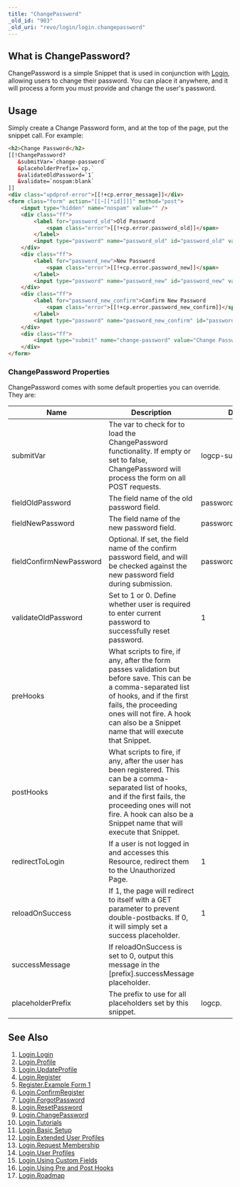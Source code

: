 ```yaml
---
title: "ChangePassword"
_old_id: "903"
_old_uri: "revo/login/login.changepassword"
---
```


## What is ChangePassword? 

ChangePassword is a simple Snippet that is used in conjunction with [Login](extras/login/login.login "Login.Login"), allowing users to change their password. You can place it anywhere, and it will process a form you must provide and change the user's password.

## Usage 

Simply create a Change Password form, and at the top of the page, put the snippet call. For example:

``` html 
<h2>Change Password</h2>
[[!ChangePassword?
   &submitVar=`change-password`
   &placeholderPrefix=`cp.`
   &validateOldPassword=`1`
   &validate=`nospam:blank`
]]
<div class="updprof-error">[[!+cp.error_message]]</div>
<form class="form" action="[[~[[*id]]]]" method="post">
    <input type="hidden" name="nospam" value="" />
    <div class="ff">
        <label for="password_old">Old Password
            <span class="error">[[!+cp.error.password_old]]</span>
        </label>
        <input type="password" name="password_old" id="password_old" value="[[+cp.password_old]]" />
    </div>
    <div class="ff">
        <label for="password_new">New Password
            <span class="error">[[!+cp.error.password_new]]</span>
        </label>
        <input type="password" name="password_new" id="password_new" value="[[+cp.password_new]]" />
    </div>
    <div class="ff">
        <label for="password_new_confirm">Confirm New Password
            <span class="error">[[!+cp.error.password_new_confirm]]</span>
        </label>
        <input type="password" name="password_new_confirm" id="password_new_confirm" value="[[+cp.password_new_confirm]]" />
    </div>
    <div class="ff">
        <input type="submit" name="change-password" value="Change Password" />
    </div>
</form>
```

### ChangePassword Properties 

ChangePassword comes with some default properties you can override. They are:

| Name                    | Description                                                                                                                                                                                                                                               | Default                |
| ----------------------- | --------------------------------------------------------------------------------------------------------------------------------------------------------------------------------------------------------------------------------------------------------- | ---------------------- |
| submitVar               | The var to check for to load the ChangePassword functionality. If empty or set to false, ChangePassword will process the form on all POST requests.                                                                                                       | logcp-submit           |
| fieldOldPassword        | The field name of the old password field.                                                                                                                                                                                                                 | password\_old          |
| fieldNewPassword        | The field name of the new password field.                                                                                                                                                                                                                 | password\_new          |
| fieldConfirmNewPassword | Optional. If set, the field name of the confirm password field, and will be checked against the new password field during submission.                                                                                                                     | password\_new\_confirm |
| validateOldPassword     | Set to 1 or 0. Define whether user is required to enter current password to successfully reset password.                                                                                                                                                  | 1                      |
| preHooks                | What scripts to fire, if any, after the form passes validation but before save. This can be a comma-separated list of hooks, and if the first fails, the proceeding ones will not fire. A hook can also be a Snippet name that will execute that Snippet. |                        |
| postHooks               | What scripts to fire, if any, after the user has been registered. This can be a comma-separated list of hooks, and if the first fails, the proceeding ones will not fire. A hook can also be a Snippet name that will execute that Snippet.               |                        |
| redirectToLogin         | If a user is not logged in and accesses this Resource, redirect them to the Unauthorized Page.                                                                                                                                                            | 1                      |
| reloadOnSuccess         | If 1, the page will redirect to itself with a GET parameter to prevent double-postbacks. If 0, it will simply set a success placeholder.                                                                                                                  | 1                      |
| successMessage          | If reloadOnSuccess is set to 0, output this message in the \[prefix\].successMessage placeholder.                                                                                                                                                         |                        |
| placeholderPrefix       | The prefix to use for all placeholders set by this snippet.                                                                                                                                                                                               | logcp.                 |

## See Also 

1. [Login.Login](extras/login/login.login)
2. [Login.Profile](extras/login/login.profile)
3. [Login.UpdateProfile](extras/login/login.updateprofile)
4. [Login.Register](extras/login/login.register)
  1. [Register.Example Form 1](extras/login/login.register/register.example-form-1)
5. [Login.ConfirmRegister](extras/login/login.confirmregister)
6. [Login.ForgotPassword](extras/login/login.forgotpassword)
7. [Login.ResetPassword](extras/login/login.resetpassword)
8. [Login.ChangePassword](extras/login/login.changepassword)
9. [Login.Tutorials](extras/login/login.tutorials)
  2. [Login.Basic Setup](extras/login/login.tutorials/login.basic-setup)
  3. [Login.Extended User Profiles](extras/login/login.tutorials/login.extended-user-profiles)
  4. [Login.Request Membership](extras/login/login.tutorials/login.request-membership)
  5. [Login.User Profiles](extras/login/login.tutorials/login.user-profiles)
  6. [Login.Using Custom Fields](extras/login/login.tutorials/login.using-custom-fields)
  7. [Login.Using Pre and Post Hooks](extras/login/login.tutorials/login.using-pre-and-post-hooks)
10. [Login.Roadmap](extras/login/login.roadmap)